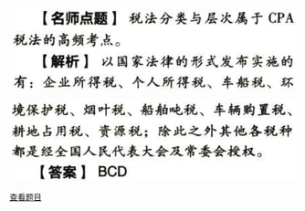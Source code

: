 ![](9d14e340509a22be66e4232512f15576.png)

![](95d246316ae4b6f55750f5c0d10edd37.png)

[查看题目](../C01.税法总论.本章真题.md#17-题目)

